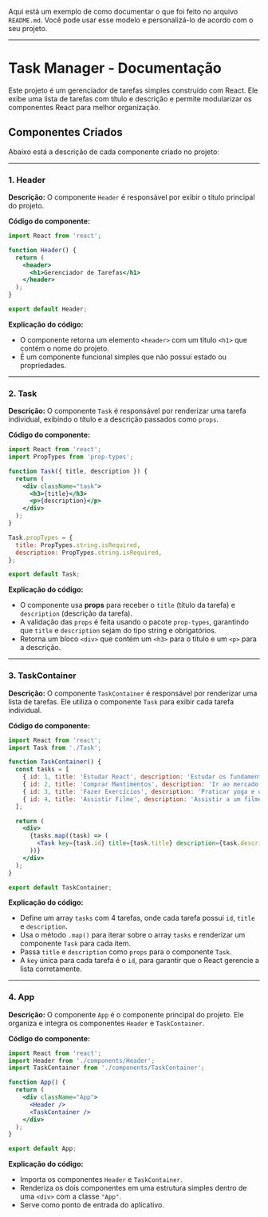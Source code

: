 Aqui está um exemplo de como documentar o que foi feito no arquivo `README.md`. Você pode usar esse modelo e personalizá-lo de acordo com o seu projeto.

---

# **Task Manager - Documentação**

Este projeto é um gerenciador de tarefas simples construído com React. Ele exibe uma lista de tarefas com título e descrição e permite modularizar os componentes React para melhor organização.

## **Componentes Criados**
Abaixo está a descrição de cada componente criado no projeto:

---

### **1. Header**
**Descrição:** O componente `Header` é responsável por exibir o título principal do projeto.

**Código do componente:**
```jsx
import React from 'react';

function Header() {
  return (
    <header>
      <h1>Gerenciador de Tarefas</h1>
    </header>
  );
}

export default Header;
```

**Explicação do código:**
- O componente retorna um elemento `<header>` com um título `<h1>` que contém o nome do projeto.
- É um componente funcional simples que não possui estado ou propriedades.

---

### **2. Task**
**Descrição:** O componente `Task` é responsável por renderizar uma tarefa individual, exibindo o título e a descrição passados como `props`.

**Código do componente:**
```jsx
import React from 'react';
import PropTypes from 'prop-types';

function Task({ title, description }) {
  return (
    <div className="task">
      <h3>{title}</h3>
      <p>{description}</p>
    </div>
  );
}

Task.propTypes = {
  title: PropTypes.string.isRequired,
  description: PropTypes.string.isRequired,
};

export default Task;
```

**Explicação do código:**
- O componente usa **props** para receber o `title` (título da tarefa) e `description` (descrição da tarefa).
- A validação das `props` é feita usando o pacote `prop-types`, garantindo que `title` e `description` sejam do tipo string e obrigatórios.
- Retorna um bloco `<div>` que contém um `<h3>` para o título e um `<p>` para a descrição.

---

### **3. TaskContainer**
**Descrição:** O componente `TaskContainer` é responsável por renderizar uma lista de tarefas. Ele utiliza o componente `Task` para exibir cada tarefa individual.

**Código do componente:**
```jsx
import React from 'react';
import Task from './Task';

function TaskContainer() {
  const tasks = [
    { id: 1, title: 'Estudar React', description: 'Estudar os fundamentos do React e criar um projeto simples.' },
    { id: 2, title: 'Comprar Mantimentos', description: 'Ir ao mercado para comprar frutas, vegetais e laticínios.' },
    { id: 3, title: 'Fazer Exercícios', description: 'Praticar yoga e uma corrida leve no parque.' },
    { id: 4, title: 'Assistir Filme', description: 'Assistir a um filme de comédia para relaxar.' },
  ];

  return (
    <div>
      {tasks.map((task) => (
        <Task key={task.id} title={task.title} description={task.description} />
      ))}
    </div>
  );
}

export default TaskContainer;
```

**Explicação do código:**
- Define um array `tasks` com 4 tarefas, onde cada tarefa possui `id`, `title` e `description`.
- Usa o método `.map()` para iterar sobre o array `tasks` e renderizar um componente `Task` para cada item.
- Passa `title` e `description` como `props` para o componente `Task`.
- A `key` única para cada tarefa é o `id`, para garantir que o React gerencie a lista corretamente.

---

### **4. App**
**Descrição:** O componente `App` é o componente principal do projeto. Ele organiza e integra os componentes `Header` e `TaskContainer`.

**Código do componente:**
```jsx
import React from 'react';
import Header from './components/Header';
import TaskContainer from './components/TaskContainer';

function App() {
  return (
    <div className="App">
      <Header />
      <TaskContainer />
    </div>
  );
}

export default App;
```

**Explicação do código:**
- Importa os componentes `Header` e `TaskContainer`.
- Renderiza os dois componentes em uma estrutura simples dentro de uma `<div>` com a classe `"App"`.
- Serve como ponto de entrada do aplicativo.